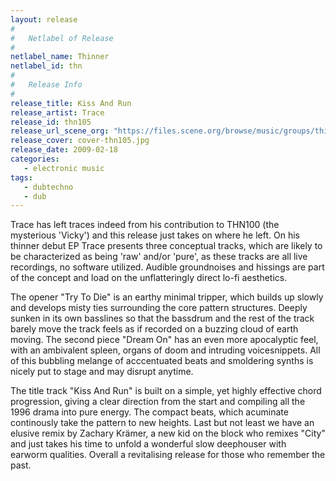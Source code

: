 ```yaml
---
layout: release
#
#   Netlabel of Release
#
netlabel_name: Thinner
netlabel_id: thn
#
#   Release Info
#
release_title: Kiss And Run
release_artist: Trace
release_id: thn105
release_url_scene_org: "https://files.scene.org/browse/music/groups/thinner/zip/"
release_cover: cover-thn105.jpg
release_date: 2009-02-18
categories:
   - electronic music
tags:
   - dubtechno
   - dub
---
```

Trace has left traces indeed from his contribution to THN100 
(the mysterious 'Vicky') and this release just takes on where 
he left. On his thinner debut EP Trace presents three 
conceptual tracks, which are likely to be characterized as 
being 'raw' and/or 'pure', as these tracks are all live 
recordings, no software utilized. Audible groundnoises and 
hissings are part of the concept and load on the 
unflatteringly direct lo-fi aesthetics. 

The opener "Try To Die" is an earthy minimal tripper, which 
builds up slowly and develops misty ties surrounding the core 
pattern structures. Deeply sunken in its own basslines so that 
the bassdrum and the rest of the track barely move the track 
feels as if recorded on  a buzzing cloud of earth moving. The 
second piece "Dream On" has an even more apocalyptic feel, 
with an ambivalent spleen, organs of doom and intruding 
voicesnippets. All of this bubbling melange of acccentuated 
beats and smoldering synths is nicely put to stage and may 
disrupt anytime. 

The title track "Kiss And Run" is built on a simple, yet 
highly effective chord progression, giving a clear direction 
from the start and compiling all the 1996 drama into pure 
energy. The compact beats, which acuminate continously take 
the pattern to new heights. Last but not least we have an 
elusive remix by Zachary Krämer, a new kid on the block who 
remixes "City" and just takes his time to unfold a wonderful 
slow deephouser with earworm qualities. Overall a revitalising 
release for those who remember the past.